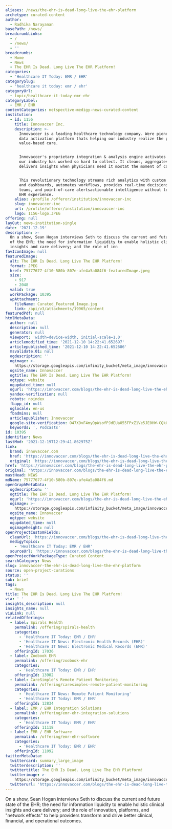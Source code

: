 ```yaml
---
aliases: /news/the-ehr-is-dead-long-live-the-ehr-platform
archetype: curated-content
author:
  - Radhika Narayanan
basePath: /news/
breadcrumbLinks:
  - /
  - /news/
  - ''
breadcrumbs:
  - Home
  - News
  - The EHR Is Dead. Long Live The EHR Platform!
categories:
  - 'Healthcare IT Today: EMR / EHR'
categorySlug:
  - 'healthcare it today: emr / ehr'
categoryUrl:
  - topic/healthcare-it-today-emr-ehr
categoryLabel:
  - EMR / EHR
contentCategories: netspective-medigy-news-curated-content
institution:
  - id: 1156
    title: Innovaccer Inc.
    description: >-
      Innovaccer is a leading healthcare technology company. Were pioneering the
      data activation platform thats helping our industry realize the promise of
      value-based care.


      Innovaccer's proprietary integration & analysis engine activates the data
      our industry has worked so hard to collect. It cleans, aggregates, and
      delivers insights when physicians need it mostat the moment of care.


      This revolutionary technology streams rich analytics with custom insights
      and dashboards, automates workflows, provides real-time decisions for care
      teams, and point-of-care alertsactionable intelligence without leaving the
      EHR experience.
    alias: /profile /offeror/institution/innovaccer-inc
    slug: innovaccer-inc
    url: /profile/offeror/institution/innovaccer-inc
    logo: 1156-logo.JPEG
offering: null
layOut: news-institution-single
date: '2021-12-19'
description: >-
  On a show, Sean Hogan interviews Seth to discuss the current and future state
  of the EHR; the need for information liquidity to enable holistic clinical
  insights and care delivery; and the role of inn
favIconImage: null
featuredImage:
  alt: The EHR Is Dead. Long Live The EHR Platform!
  format: JPEG
  href: 75777677-4f10-580b-807e-afe4a5a084f6-featuredImage.jpeg
  size:
    - 917
    - 2048
  valid: true
  workPackage: 10395
  wpAttachment:
    fileName: Curated_Featured_Image.jpg
    link: /api/v3/attachments/19965/content
featuredPdf: null
htmlMetaData:
  author: null
  description: null
  generator: null
  viewport: 'width=device-width, initial-scale=1.0'
  articlemodified_time: '2021-12-10 14:22:41.652697'
  articlepublished_time: '2021-12-10 14:22:41.652686'
  msvalidate.01: null
  ogdescription: ''
  ogimage: >-
    https://storage.googleapis.com/infinity_bucket/meta_image/innovaccer-podcasts-blog.jpg
  ogsite_name: Innovaccer
  ogtitle: The EHR Is Dead. Long Live The EHR Platform!
  ogtype: website
  ogupdated_time: null
  ogurl: 'https://innovaccer.com/blogs/the-ehr-is-dead-long-live-the-ehr-platform-2/'
  yandex-verification: null
  robots: noindex
  fbapp_id: null
  oglocale: en-us
  fbadmins: null
  articlepublisher: Innovaccer
  google-site-verification: O47X9vF4myOpWsofPJdEUaO55FPxZ1Ve5JE0HW-CQkU
  keywords: ', Podcasts'
id: 10395
identifier: News
lastMod: '2021-12-19T12:29:41.862975Z'
link:
  brand: innovaccer.com
  href: 'https://innovaccer.com/blogs/the-ehr-is-dead-long-live-the-ehr-platform-2/'
  original: 'https://innovaccer.com/blogs/the-ehr-is-dead-long-live-the-ehr-platform-2/'
href: 'https://innovaccer.com/blogs/the-ehr-is-dead-long-live-the-ehr-platform-2/'
original: 'https://innovaccer.com/blogs/the-ehr-is-dead-long-live-the-ehr-platform-2/'
mastHead: NEWS
mdName: 75777677-4f10-580b-807e-afe4a5a084f6.md
openGraphMetaData:
  ogdescription: ''
  ogtitle: The EHR Is Dead. Long Live The EHR Platform!
  ogurl: 'https://innovaccer.com/blogs/the-ehr-is-dead-long-live-the-ehr-platform-2/'
  ogimage: >-
    https://storage.googleapis.com/infinity_bucket/meta_image/innovaccer-podcasts-blog.jpg
  ogsite_name: Innovaccer
  ogtype: website
  ogupdated_time: null
  ogimageheight: null
openProjectCustomFields:
  cleanUrl: 'https://innovaccer.com/blogs/the-ehr-is-dead-long-live-the-ehr-platform-2/'
  medigyTopics:
    - 'Healthcare IT Today: EMR / EHR'
  sourceUrl: 'https://innovaccer.com/blogs/the-ehr-is-dead-long-live-the-ehr-platform-2/'
openProjectWorkPackageType: Curated Content
searchCategory: News
slug: innovaccer-the-ehr-is-dead-long-live-the-ehr-platform
source: open-project-curations
status: ''
sub: brief
tags:
  - News
title: The EHR Is Dead. Long Live The EHR Platform!
via: ' '
insights_description: null
insights_name: null
viaLink: null
relatedOfferings:
  - label: Spirals Health
    permalink: /offering/spirals-health
    categories:
      - 'Healthcare IT Today: EMR / EHR'
      - 'Healthcare IT News: Electronic Health Records (EHR)'
      - 'Healthcare IT News: Electronic Medical Records (EMR)'
    offeringId: 17036
  - label: Zoobook EHR
    permalink: /offering/zoobook-ehr
    categories:
      - 'Healthcare IT Today: EMR / EHR'
    offeringId: 13902
  - label: CareSimple's Remote Patient Monitoring
    permalink: /offering/caresimples-remote-patient-monitoring
    categories:
      - 'Healthcare IT News: Remote Patient Monitoring'
      - 'Healthcare IT Today: EMR / EHR'
    offeringId: 12834
  - label: EMR / EHR Integration Solutions
    permalink: /offering/emr-ehr-integration-solutions
    categories:
      - 'Healthcare IT Today: EMR / EHR'
    offeringId: 11118
  - label: EMR / EHR Software
    permalink: /offering/emr-ehr-software
    categories:
      - 'Healthcare IT Today: EMR / EHR'
    offeringId: 11092
twitterMetaData:
  twittercard: summary_large_image
  twitterdescription: ''
  twittertitle: The EHR Is Dead. Long Live The EHR Platform!
  twitterimage: >-
    https://storage.googleapis.com/infinity_bucket/meta_image/innovaccer-podcasts-blog.jpg
  twitterurl: 'https://innovaccer.com/blogs/the-ehr-is-dead-long-live-the-ehr-platform-2/'
---
```

<p>On a show, Sean Hogan interviews Seth to discuss the current and future state of the EHR; the need for information liquidity to enable holistic clinical insights and care delivery; and the role of innovation, platforms, and "network effects" to help providers transform and drive better clinical, financial, and operational outcomes.<br>&nbsp;</p>